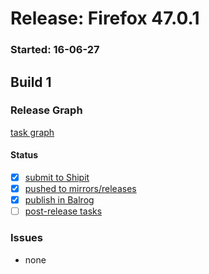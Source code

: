 # Release: Firefox 47.0.1

### Started: 16-06-27

## Build 1

### Release Graph
[task graph](https://tools.taskcluster.net/task-group-inspector/#m6uxLjkHSJyncHOE7qr3eg)

#### Status
- [x] [submit to Shipit](https://wiki.mozilla.org/Release:Release_Automation_on_Mercurial:Starting_a_Release#Submit_to_Ship_It)
- [x] [pushed to mirrors/releases](../how-tos/relpro.md#2-push-to-releases-dir-mirrors)
- [x] [publish in Balrog](../how-tos/relpro.md#3-publish-in-balrog)
- [ ] [post-release tasks](../how-tos/relpro.md#4-post-release-step)

### Issues
- none


